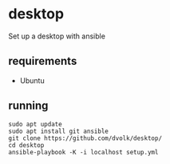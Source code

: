 # desktop

Set up a desktop with ansible

## requirements

- Ubuntu

## running

    sudo apt update
    sudo apt install git ansible
    git clone https://github.com/dvolk/desktop/
    cd desktop
    ansible-playbook -K -i localhost setup.yml
